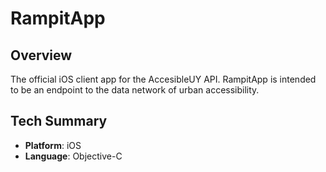 # RampitApp
## Overview
The official iOS client app for the AccesibleUY API.
RampitApp is intended to be an endpoint to the data network of urban accessibility.

## Tech Summary
* __Platform__: iOS
* __Language__: Objective-C

